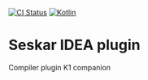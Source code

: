 [![CI Status](https://github.com/turansky/seskar/workflows/idea%20plugin/badge.svg)](https://github.com/turansky/seskar/actions)
[![Kotlin](https://img.shields.io/badge/kotlin-2.0.20-blue.svg?logo=kotlin)](http://kotlinlang.org)

# Seskar IDEA plugin

Compiler plugin K1 companion
